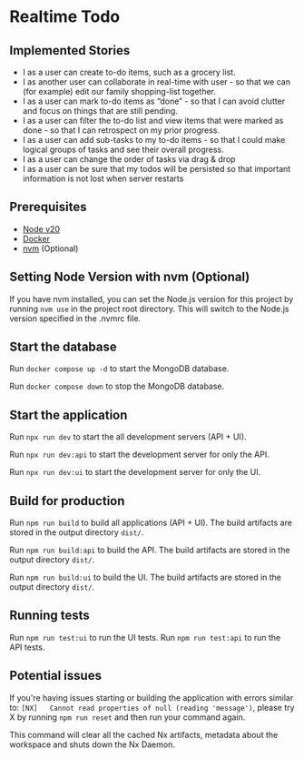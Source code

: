 # Realtime Todo

## Implemented Stories

- I as a user can create to-do items, such as a grocery list.
- I as another user can collaborate in real-time with user - so that we
  can (for example) edit our family shopping-list together.
- I as a user can mark to-do items as “done” - so that I can avoid clutter and focus on
  things that are still pending.
- I as a user can filter the to-do list and view items that were marked as done - so that I
  can retrospect on my prior progress.
- I as a user can add sub-tasks to my to-do items - so that I could make logical groups
  of tasks and see their overall progress.
- I as a user can change the order of tasks via drag & drop
- I as a user can be sure that my todos will be persisted so that important information
  is not lost when server restarts

## Prerequisites

- [Node v20](https://nodejs.org/en/download/)
- [Docker](https://docs.docker.com/get-docker/)
- [nvm](https://github.com/nvm-sh/nvm) (Optional)

## Setting Node Version with nvm (Optional)

If you have nvm installed, you can set the Node.js version for this project by running `nvm use` in the project root directory.
This will switch to the Node.js version specified in the .nvmrc file.

## Start the database

Run `docker compose up -d` to start the MongoDB database.

Run `docker compose down` to stop the MongoDB database.

## Start the application

Run `npx run dev` to start the all development servers (API + UI).

Run `npx run dev:api` to start the development server for only the API.

Run `npx run dev:ui` to start the development server for only the UI.

## Build for production

Run `npm run build` to build all applications (API + UI). The build artifacts are stored in the output directory `dist/`.

Run `npm run build:api` to build the API. The build artifacts are stored in the output directory `dist/`.

Run `npm run build:ui` to build the UI. The build artifacts are stored in the output directory `dist/`.

## Running tests

Run `npm run test:ui` to run the UI tests.
Run `npm run test:api` to run the API tests.

## Potential issues

If you're having issues starting or building the application with errors similar to: `[NX]   Cannot read properties of null (reading 'message')`, please try X by running `npm run reset` and then run your command again.

This command will clear all the cached Nx artifacts, metadata about the workspace and shuts down the Nx Daemon.
